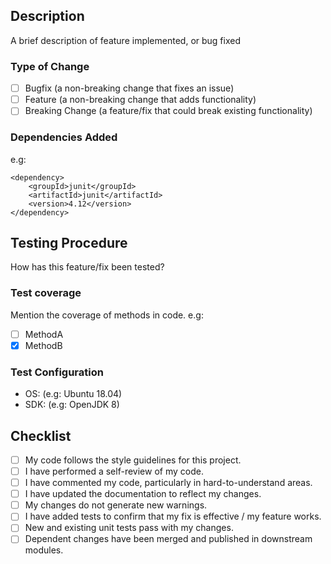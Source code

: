 ## Description
A brief description of feature implemented, or bug fixed

### Type of Change
- [ ] Bugfix (a non-breaking change that fixes an issue)
- [ ] Feature (a non-breaking change that adds functionality)
- [ ] Breaking Change (a feature/fix that could break existing functionality)

### Dependencies Added
e.g:
```
<dependency>
    <groupId>junit</groupId>
    <artifactId>junit</artifactId>
    <version>4.12</version>
</dependency>
```

## Testing Procedure
How has this feature/fix been tested?

### Test coverage
Mention the coverage of methods in code. e.g:
- [ ] MethodA
- [X] MethodB

### Test Configuration
* OS: (e.g: Ubuntu 18.04)
* SDK: (e.g: OpenJDK 8)

## Checklist
- [ ] My code follows the style guidelines for this project.
- [ ] I have performed a self-review of my code.
- [ ] I have commented my code, particularly in hard-to-understand areas.
- [ ] I have updated the documentation to reflect my changes.
- [ ] My changes do not generate new warnings.
- [ ] I have added tests to confirm that my fix is effective / my feature works.
- [ ] New and existing unit tests pass with my changes.
- [ ] Dependent changes have been merged and published in downstream modules.
